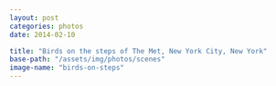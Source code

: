 ```yaml
---
layout: post
categories: photos
date: 2014-02-10

title: "Birds on the steps of The Met, New York City, New York"
base-path: "/assets/img/photos/scenes"
image-name: "birds-on-steps"
---
```

